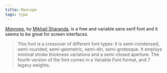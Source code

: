```yaml
---
title: Manrope
tags: type
---
```

[<cite>Manrope</cite>](https://manropefont.com), by [Mikhail Sharanda](https://gent.media), is a free and variable sans serif font and it seems to be great for screen interfaces.

>	This font is a crossover of different font types: it is semi-condensed, semi-rounded, semi-geometric, semi-din, semi-grotesque. It employs minimal stroke thickness variations and a semi-closed aperture. The fourth version of the font comes in a Variable Font format, and 7 legacy weights.